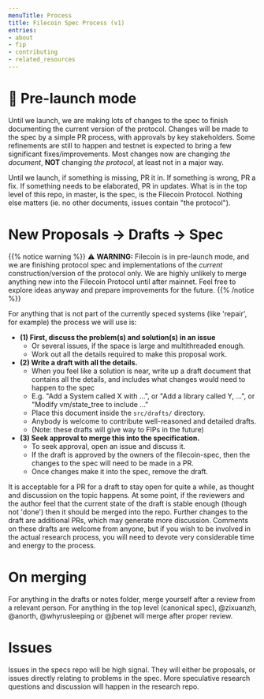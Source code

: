 ```yaml
---
menuTitle: Process
title: Filecoin Spec Process (v1)
entries:
- about
- fip
- contributing
- related_resources
---
```


# 🚀 Pre-launch mode

Until we launch, we are making lots of changes to the spec to finish documenting the current version of the protocol. Changes will be made to the spec by a simple PR process, with approvals by key stakeholders. Some refinements are still to happen and testnet is expected to bring a few significant fixes/improvements. Most changes now are changing _the document_, **NOT** changing _the protocol_, at least not in a major way.

Until we launch, if something is missing, PR it in. If something is wrong, PR a fix. If something needs to be elaborated, PR in updates. What is in the top level of this repo, in master, is the spec, is the Filecoin Protocol. Nothing else matters (ie. no other documents, issues contain "the protocol").

# New Proposals -> Drafts -> Spec

{{% notice warning %}}
⚠️ **WARNING:** Filecoin is in pre-launch mode, and we are finishing protocol spec and implementations of the _current_ construction/version of the protocol only. We are highly unlikely to merge anything new into the Filecoin Protocol until after mainnet. Feel free to explore ideas anyway and prepare improvements for the future.
{{% /notice %}}

For anything that is not part of the currently speced systems (like 'repair', for example) the process we will use is:

- **(1) First, discuss the problem(s) and solution(s) in an issue**
  - Or several issues, if the space is large and multithreaded enough.
  - Work out all the details required to make this proposal work.
- **(2) Write a draft with all the details.**
  - When you feel like a solution is near, write up a draft document that contains all the details, and includes what changes would need to happen to the spec
  - E.g. "Add a System called X with ...", or "Add a library called Y, ...", or "Modify vm/state_tree to include ..."
  - Place this document inside the `src/drafts/` directory.
  - Anybody is welcome to contribute well-reasoned and detailed drafts.
  - (Note: these drafts will give way to FIPs in the future)
- **(3) Seek approval to merge this into the specification.**
  - To seek approval, open an issue and discuss it.
  - If the draft is approved by the owners of the filecoin-spec, then the changes to the spec will need to be made in a PR.
  - Once changes make it into the spec, remove the draft.

It is acceptable for a PR for a draft to stay open for quite a while, as thought and discussion on the topic happens. At some point, if the reviewers and the author feel that the current state of the draft is stable enough (though not 'done') then it should be merged into the repo. Further changes to the draft are additional PRs, which may generate more discussion. Comments on these drafts are welcome from anyone, but if you wish to be involved in the actual research process, you will need to devote very considerable time and energy to the process.

# On merging

For anything in the drafts or notes folder, merge yourself after a review from a relevant person. For anything in the top level (canonical spec), @zixuanzh, @anorth, @whyrusleeping or @jbenet will merge after proper review.

# Issues

Issues in the specs repo will be high signal. They will either be proposals, or issues directly relating to problems in the spec. More speculative research questions and discussion will happen in the research repo.
